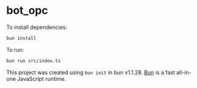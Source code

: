 # bot_opc

To install dependencies:

```bash
bun install
```

To run:

```bash
bun run src/index.ts
```

This project was created using `bun init` in bun v1.1.28. [Bun](https://bun.sh) is a fast all-in-one JavaScript runtime.
